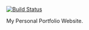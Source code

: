 <!-- <img alt="Logo" src="https://raw.githubusercontent.com/bchiang7/v4/main/src/images/logo.png" width="100" /> -->

<!-- ![demo](https://raw.githubusercontent.com/bchiang7/v4/main/src/images/demo.png) -->

[![Build Status](https://app.travis-ci.com/AyushG3112/AyushG3112.github.io.svg?branch=main)](https://app.travis-ci.com/AyushG3112/AyushG3112.github.io)

My Personal Portfolio Website.

<!-- Hosted on https://ayushgupta.me/ and served via Github Pages, built using Travis CI(check out `gh-pages` branch for the built code!).

The template is designed and built by [@bchiang7](https://github.com/bchiang7) and available here: https://github.com/bchiang7/v4. Make sure to credit her if you use this, visit her repo to know more. -->

